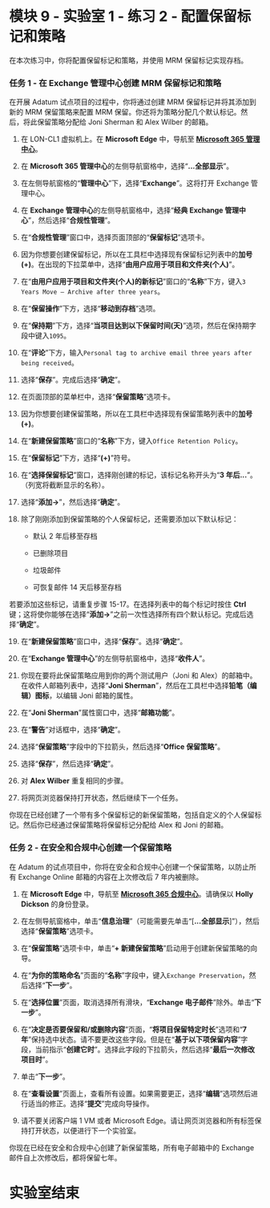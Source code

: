 # 模块 9 - 实验室 1 - 练习 2 - 配置保留标记和策略  

在本次练习中，你将配置保留标记和策略，并使用 MRM 保留标记实现存档。 


### 任务 1 - 在 Exchange 管理中心创建 MRM 保留标记和策略

在开展 Adatum 试点项目的过程中，你将通过创建 MRM 保留标记并将其添加到新的 MRM 保留策略来配置 MRM 保留。你还将为策略分配几个默认标记。然后，将此保留策略分配给 Joni Sherman 和 Alex Wilber 的邮箱。

1. 在 LON-CL1 虚拟机上。在 **Microsoft Edge** 中，导航至 [**Microsoft 365 管理中心**](https://admin.microsoft.com/)。

2. 在 **Microsoft 365 管理中心**的左侧导航窗格中，选择“**...全部显示**”。

3. 在左侧导航窗格的“**管理中心**”下，选择“**Exchange**”。这将打开 Exchange 管理中心。

4. 在 **Exchange 管理中心**的左侧导航窗格中，选择“**经典 Exchange 管理中心**”，然后选择“**合规性管理**”。

5. 在“**合规性管理**”窗口中，选择页面顶部的“**保留标记**”选项卡。

6. 因为你想要创建保留标记，所以在工具栏中选择现有保留标记列表中的**加号 (+)**。在出现的下拉菜单中，选择“**由用户应用于项目和文件夹(个人)**”。

7. 在“**由用户应用于项目和文件夹(个人)的新标记**”窗口的“**名称**”下方，键入`3 Years Move – Archive after three years`。

8. 在“**保留操作**”下方，选择“**移动到存档**”选项。

9. 在“**保持期**”下方，选择“**当项目达到以下保留时间(天)**”选项，然后在保持期字段中键入`1095`。

10. 在“**评论**”下方，输入`Personal tag to archive email three years after being received`。

11. 选择“**保存**”。完成后选择“**确定**”。

12. 在页面顶部的菜单栏中，选择“**保留策略**”选项卡。

13. 因为你想要创建保留策略，所以在工具栏中选择现有保留策略列表中的**加号 (+)**。 

14. 在“**新建保留策略**”窗口的“**名称**”下方，键入`Office Retention Policy`。

15. 在“**保留标记**”下方，选择“**(+)**”符号。

16. 在“**选择保留标记**”窗口，选择刚创建的标记，该标记名称开头为“**3 年后...**”。（列宽将截断显示的名称）。

17. 选择“**添加-&gt;**”，然后选择“**确定**”。

18. 除了刚刚添加到保留策略的个人保留标记，还需要添加以下默认标记：

	- 默认 2 年后移至存档

	- 已删除项目

	- 垃圾邮件

	- 可恢复邮件 14 天后移至存档

若要添加这些标记，请重复步骤 15-17。在选择列表中的每个标记时按住 **Ctrl** 键；这将使你能够在选择“**添加-&gt;**”之前一次性选择所有四个默认标记。完成后选择“**确定**”。

19. 在“**新建保留策略**”窗口中，选择“**保存**”。选择“**确定**”。

20. 在“**Exchange 管理中心**”的左侧导航窗格中，选择“**收件人**”。

21. 你现在要将此保留策略应用到你的两个测试用户（Joni 和 Alex）的邮箱中。在收件人邮箱列表中，选择“**Joni Sherman**”，然后在工具栏中选择**铅笔（编辑）图标**，以编辑 Joni 邮箱的属性。

22. 在“**Joni Sherman**”属性窗口中，选择“**邮箱功能**”。

23. 在“**警告**”对话框中，选择“**确定**”。

24. 选择“**保留策略**”字段中的下拉箭头，然后选择“**Office 保留策略**”。

25. 选择“**保存**”，然后选择“**确定**”。

26. 对 **Alex Wilber** 重复相同的步骤。

27. 将网页浏览器保持打开状态，然后继续下一个任务。

你现在已经创建了一个带有多个保留标记的新保留策略，包括自定义的个人保留标记。然后你已经通过保留策略将保留标记分配给 Alex 和 Joni 的邮箱。


### 任务 2 - 在安全和合规中心创建一个保留策略

在 Adatum 的试点项目中，你将在安全和合规中心创建一个保留策略，以防止所有 Exchange Online 邮箱的内容在上次修改后 7 年内被删除。 

1. 在 **Microsoft Edge** 中，导航至 [**Microsoft 365 合规中心**](https://compliance.microsoft.com/)。请确保以 **Holly Dickson** 的身份登录。

2. 在左侧导航窗格中，单击“**信息治理**”（可能需要先单击“[**...全部显示**]”），然后选择“**保留策略**”选项卡。

3. 在“**保留策略**”选项卡中，单击“**+ 新建保留策略**”启动用于创建新保留策略的向导。

4. 在“**为你的策略命名**”页面的“**名称**”字段中，键入`Exchange Preservation`，然后选择“**下一步**”。

1. 在“**选择位置**”页面，取消选择所有滑块，“**Exchange 电子邮件**”除外。单击“**下一步**”。

5. 在“**决定是否要保留和/或删除内容**”页面，“**将项目保留特定时长**”选项和“**7 年**”保持选中状态。请不要更改这些字段。但是在“**基于以下项保留内容**”字段，当前指示“**创建它时**”。选择此字段的下拉箭头，然后选择“**最后一次修改项目时**”。 

6. 单击“**下一步**”。



10. 在“**查看设置**”页面上，查看所有设置。如果需要更正，选择“**编辑**”选项然后进行适当的修正。选择“**提交**”完成向导操作。

11. 请不要关闭客户端 1 VM 或者 Microsoft Edge。请让网页浏览器和所有标签保持打开状态，以便进行下一个实验室。

你现在已经在安全和合规中心创建了新保留策略，所有电子邮箱中的 Exchange 邮件自上次修改后，都将保留七年。

 # 实验室结束
 
